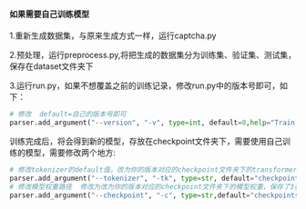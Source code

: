 ####  如果需要自己训练模型

1.重新生成数据集，与原来生成方式一样，运行captcha.py

2.预处理，运行preprocess.py,将把生成的数据集分为训练集、验证集、测试集，保存在dataset文件夹下

3.运行run.py，如果不想覆盖之前的训练记录，修改run.py中的版本号即可，如下：

```python
# 修改  default=自己的版本号即可
parser.add_argument("--version", "-v", type=int, default=0,help="Train experiment version")
```

训练完成后，将会得到新的模型，存放在checkpoint文件夹下，需要使用自己训练的模型，需要修改两个地方:

```python
# 修改tokenizer的default值，改为你的版本对应的checkpoint文件夹下的transformer-ocr_test.pkl
parser.add_argument("--tokenizer", "-tk", type=str, default="checkpoints/version_0/transformer-ocr_test.pkl",help="Load pre-built tokenizer")
# 修改模型权重路径  修改为改为你的版本对应的checkpoint文件夹下的模型权重，保存了3表现最好的模型，都可以用
parser.add_argument("--checkpoint", "-c", type=str,default="checkpoints/version_0/checkpoints-epoch=31-accuracy=0.98267.ckpt",help="Load model weight in checkpoint")
```

